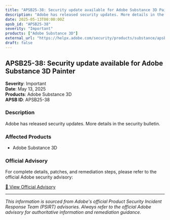 ```yaml
---
title: "APSB25-38: Security update available for Adobe Substance 3D Painter"
description: "Adobe has released security updates. More details in the security bulletin."
date: 2025-05-13T00:00:00Z
apsb_id: "APSB25-38"
severity: "Important"
products: ["Adobe Substance 3D"]
external_url: "https://helpx.adobe.com/security/products/substance/apsb25-38.html"
draft: false
---
```


## APSB25-38: Security update available for Adobe Substance 3D Painter

**Severity**: Important  
**Date**: May 13, 2025  
**Products**: Adobe Substance 3D  
**APSB ID**: APSB25-38

### Description

Adobe has released security updates. More details in the security bulletin.

### Affected Products

- Adobe Substance 3D


### Official Advisory

For complete details, patches, and remediation steps, please refer to the official Adobe security advisory:

[🔗 View Official Advisory](https://helpx.adobe.com/security/products/substance/apsb25-38.html)

---

*This information is sourced from Adobe's official Product Security Incident Response Team (PSIRT) advisories. Always refer to the official Adobe advisory for authoritative information and remediation guidance.*
